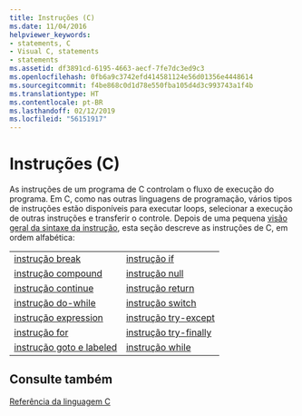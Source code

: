 ```yaml
---
title: Instruções (C)
ms.date: 11/04/2016
helpviewer_keywords:
- statements, C
- Visual C, statements
- statements
ms.assetid: df3891cd-6195-4663-aecf-7fe7dc3ed9c3
ms.openlocfilehash: 0fb6a9c3742efd414581124e56d01356e4448614
ms.sourcegitcommit: f4be868c0d1d78e550fba105d4d3c993743a1f4b
ms.translationtype: HT
ms.contentlocale: pt-BR
ms.lasthandoff: 02/12/2019
ms.locfileid: "56151917"
---
```

# <a name="statements-c"></a>Instruções (C)

As instruções de um programa de C controlam o fluxo de execução do programa. Em C, como nas outras linguagens de programação, vários tipos de instruções estão disponíveis para executar loops, selecionar a execução de outras instruções e transferir o controle. Depois de uma pequena [visão geral da sintaxe da instrução](../c-language/overview-of-c-statements.md), esta seção descreve as instruções de C, em ordem alfabética:

|||
|-|-|
|[instrução break](../c-language/break-statement-c.md)|[instrução if](../c-language/if-statement-c.md)|
|[instrução compound](../c-language/compound-statement-c.md)|[instrução null](../c-language/null-statement-c.md)|
|[instrução continue](../c-language/continue-statement-c.md)|[instrução return](../c-language/return-statement-c.md)|
|[instrução do-while](../c-language/do-while-statement-c.md)|[instrução switch](../c-language/switch-statement-c.md)|
|[instrução expression](../c-language/expression-statement-c.md)|[instrução try-except](../c-language/try-except-statement-c.md)|
|[instrução for](../c-language/for-statement-c.md)|[instrução try-finally](../c-language/try-finally-statement-c.md)|
|[instrução goto e labeled](../c-language/goto-and-labeled-statements-c.md)|[instrução while](../c-language/while-statement-c.md)|

## <a name="see-also"></a>Consulte também

[Referência da linguagem C](../c-language/c-language-reference.md)
